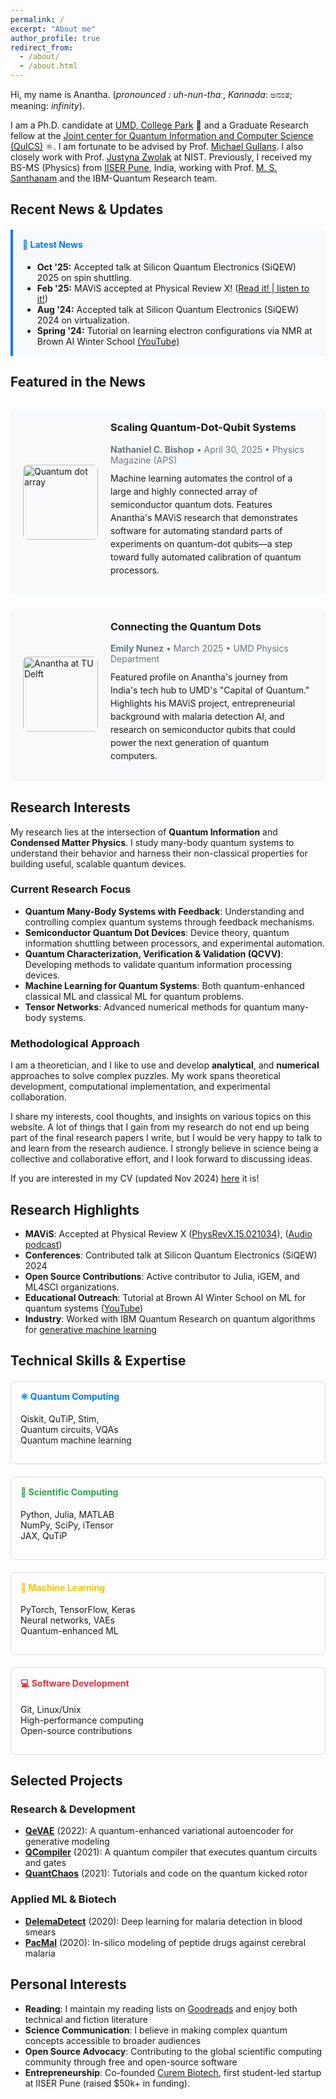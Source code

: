 ```yaml
---
permalink: /
excerpt: "About me"
author_profile: true
redirect_from: 
  - /about/
  - /about.html
---
```

Hi, my name is Anantha. (*pronounced : uh-nun-thɑː*, *Kannada*: ಅನಂತ; meaning: *infinity*). 

I am a Ph.D. candidate at <a href="https://umdphysics.umd.edu" target="_blank">UMD, College Park</a> 🐢 and a Graduate Research fellow at the <a href="https://quics.umd.edu/" target="_blank">Joint center for Quantum Information and Computer Science (QuICS)</a> ⚛️. I am fortunate to be advised by Prof. <a href="https://quics.umd.edu/people/michael-gullans" target="_blank">Michael Gullans</a>. I also closely work with Prof. <a href="https://www.nist.gov/people/justyna-zwolak" target="_blank">Justyna Zwolak</a> at NIST. Previously, I received my BS-MS (Physics) from <a href="https://www.iiserpune.ac.in/" target="_blank">IISER Pune</a>, India, working with Prof. <a href="http://www.iiserpune.ac.in/~santh/" target="_blank">M. S. Santhanam</a> and the IBM-Quantum Research team.   

## Recent News & Updates
<div style="background-color: #f8f9fa; border-left: 4px solid #007bff; padding: 15px; margin: 20px 0;">
<h4 style="margin-top: 0; color: #007bff;">🎉 Latest News</h4>
<ul style="margin-bottom: 0;">
<li><strong>Oct '25:</strong> Accepted talk at Silicon Quantum Electronics (SiQEW) 2025 on spin shuttling.</li>
<li><strong>Feb '25:</strong> MAViS accepted at Physical Review X! (<a href="https://journals.aps.org/prx/abstract/10.1103/PhysRevX.15.021034" target="_blank">Read it! |</a><a href="https://drive.google.com/file/d/1lBeetKCOfpPChbX4Ek0EXn9hq462D1DS/view?usp=drive_link" target="_blank"> listen to it!</a>)</li>
<li><strong>Aug '24:</strong> Accepted talk at Silicon Quantum Electronics (SiQEW) 2024 on virtualization.</li>
<li><strong>Spring '24:</strong> Tutorial on learning electron configurations via NMR at Brown AI Winter School <a href="https://www.youtube.com/watch?v=pmrNGed_Mwo" target="_blank">(YouTube)</a></li>
</ul>
</div>   

## Featured in the News

<div style="margin: 30px 0;">

<!-- First News Article -->
<div style="background-color: #f8f9fa; border-radius: 8px; padding: 20px; margin: 20px 0; display: flex; align-items: center; gap: 20px;">
<div style="flex-shrink: 0;">
<img src="https://physics.aps.org/assets/4755afbc-ecc7-41ed-8067-9bbe92e69412/e88_2.png" alt="Quantum dot array" style="width: 120px; height: 120px; object-fit: cover; border-radius: 8px;">
</div>
<div style="flex-grow: 1;">
<h3 style="margin-top: 0; color: #007bff;">
<a href="https://physics.aps.org/articles/v18/88" target="_blank" style="text-decoration: none;">Scaling Quantum-Dot-Qubit Systems</a>
</h3>
<p style="margin: 5px 0; font-size: 14px; color: #6c757d;">
<strong>Nathaniel C. Bishop</strong> • April 30, 2025 • Physics Magazine (APS)
</p>
<p style="margin: 10px 0; line-height: 1.5;">
Machine learning automates the control of a large and highly connected array of semiconductor quantum dots. Features Anantha's MAViS research that demonstrates software for automating standard parts of experiments on quantum-dot qubits—a step toward fully automated calibration of quantum processors.
</p>
</div>
</div>

<!-- Second News Article -->
<div style="background-color: #f8f9fa; border-radius: 8px; padding: 20px; margin: 20px 0; display: flex; align-items: center; gap: 20px;">
<div style="flex-shrink: 0;">
<img src="https://www.umdphysics.umd.edu/images/news_images/Rao_A_Delft.jpg" alt="Anantha at TU Delft" style="width: 120px; height: 120px; object-fit: cover; border-radius: 8px;">
</div>
<div style="flex-grow: 1;">
<h3 style="margin-top: 0; color: #007bff;">
<a href="https://www.umdphysics.umd.edu/about-us/news/department-news/2017-dots-s25.html" target="_blank" style="text-decoration: none;">Connecting the Quantum Dots</a>
</h3>
<p style="margin: 5px 0; font-size: 14px; color: #6c757d;">
<strong>Emily Nunez</strong> • March 2025 • UMD Physics Department
</p>
<p style="margin: 10px 0; line-height: 1.5;">
Featured profile on Anantha's journey from India's tech hub to UMD's "Capital of Quantum." Highlights his MAViS project, entrepreneurial background with malaria detection AI, and research on semiconductor qubits that could power the next generation of quantum computers.
</p>
</div>
</div>

</div>

## Research Interests

My research lies at the intersection of **Quantum Information** and **Condensed Matter Physics**. I study many-body quantum systems to understand their behavior and harness their non-classical properties for building useful, scalable quantum devices.

### Current Research Focus
- **Quantum Many-Body Systems with Feedback**: Understanding and controlling complex quantum systems through feedback mechanisms.
- **Semiconductor Quantum Dot Devices**: Device theory, quantum information shuttling between processors, and experimental automation.
- **Quantum Characterization, Verification & Validation (QCVV)**: Developing methods to validate quantum information processing devices.
- **Machine Learning for Quantum Systems**: Both quantum-enhanced classical ML and classical ML for quantum problems.
- **Tensor Networks**: Advanced numerical methods for quantum many-body systems.

### Methodological Approach
I am a theoretician, and I like to use and develop **analytical**, and **numerical** approaches to solve complex puzzles. My work spans theoretical development, computational implementation, and experimental collaboration. 

I share my interests, cool thoughts, and insights on various topics on this website. A lot of things that I gain from my research do not end up being part of the final research papers I write, but I would be very happy to talk to and learn from the research audience. I strongly believe in science being a collective and collaborative effort, and I look forward to discussing ideas.

If you are interested in my CV (updated Nov 2024) <a href="https://raw.githubusercontent.com/Anantha-Rao12/Anantha-Rao12.github.io/master/files/AnanthaRao_CV.pdf" target="_blank">here</a> it is!

## Research Highlights
- **MAViS**: Accepted at Physical Review X (<a href="https://journals.aps.org/prx/abstract/10.1103/PhysRevX.15.021034" target="_blank">PhysRevX.15.021034</a>), (<a href="https://drive.google.com/file/d/1lBeetKCOfpPChbX4Ek0EXn9hq462D1DS/view?usp=drive_link" target="_blank">Audio podcast</a>)
- **Conferences**: Contributed talk at Silicon Quantum Electronics (SiQEW) 2024
- **Open Source Contributions**: Active contributor to Julia, iGEM, and ML4SCI organizations.
- **Educational Outreach**: Tutorial at Brown AI Winter School on ML for quantum systems (<a href="https://www.youtube.com/watch?v=pmrNGed_Mwo" target="_blank">YouTube</a>)
- **Industry**: Worked with IBM Quantum Research on quantum algorithms for [generative machine learning](https://en.wikipedia.org/wiki/Generative_model)

## Technical Skills & Expertise

<div style="display: grid; grid-template-columns: repeat(auto-fit, minmax(250px, 1fr)); gap: 20px; margin: 20px 0;">
<div style="border: 1px solid #ddd; border-radius: 8px; padding: 15px;">
<h4 style="color: #007bff; margin-top: 0;">⚛️ Quantum Computing</h4>
<p>Qiskit, QuTiP, Stim,<br>Quantum circuits, VQAs<br>Quantum machine learning</p>
</div>
<div style="border: 1px solid #ddd; border-radius: 8px; padding: 15px;">
<h4 style="color: #28a745; margin-top: 0;">🧮 Scientific Computing</h4>
<p>Python, Julia, MATLAB<br>NumPy, SciPy, iTensor<br>JAX, QuTiP</p>
</div>
<div style="border: 1px solid #ddd; border-radius: 8px; padding: 15px;">
<h4 style="color: #ffc107; margin-top: 0;">🤖 Machine Learning</h4>
<p>PyTorch, TensorFlow, Keras<br>Neural networks, VAEs<br>Quantum-enhanced ML</p>
</div>
<div style="border: 1px solid #ddd; border-radius: 8px; padding: 15px;">
<h4 style="color: #dc3545; margin-top: 0;">💻 Software Development</h4>
<p>Git, Linux/Unix<br>High-performance computing<br>Open-source contributions</p>
</div>
</div>

## Selected Projects

### Research & Development
- **<a href="https://github.com/Anantha-Rao12/QVAE" target="_blank">QeVAE</a>** (2022): A quantum-enhanced variational autoencoder for generative modeling
- **<a href="https://github.com/Anantha-Rao12/QCompiler" target="_blank">QCompiler</a>** (2021): A quantum compiler that executes quantum circuits and gates
- **<a href="https://github.com/Anantha-Rao12/QuantChaos" target="_blank">QuantChaos</a>** (2021): Tutorials and code on the quantum kicked rotor

### Applied ML & Biotech
- **<a href="https://github.com/Anantha-Rao12/DeleMa-detect" target="_blank">DelemaDetect</a>** (2020): Deep learning for malaria detection in blood smears
- **<a href="https://github.com/Anantha-Rao12/Peptides-against-Cerebral-Malaria" target="_blank">PacMal</a>** (2020): In-silico modeling of peptide drugs against cerebral malaria

## Personal Interests
- **Reading**: I maintain my reading lists on <a href="https://www.goodreads.com/user/show/114317125-anantha-rao" target="_blank">Goodreads</a> and enjoy both technical and fiction literature
- **Science Communication**: I believe in making complex quantum concepts accessible to broader audiences
- **Open Source Advocacy**: Contributing to the global scientific computing community through free and open-source software
- **Entrepreneurship**: Co-founded <a href="https://curembiotech.com/" target="_blank">Curem Biotech</a>, first student-led startup at IISER Pune (raised $50k+ in funding).



